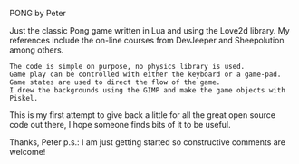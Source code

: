 
PONG by Peter

Just the classic Pong game written in Lua and using the Love2d library.
My references include the on-line courses from DevJeeper and Sheepolution among others.

    The code is simple on purpose, no physics library is used.
    Game play can be controlled with either the keyboard or a game-pad.
    Game states are used to direct the flow of the game.
    I drew the backgrounds using the GIMP and make the game objects with Piskel.

This is my first attempt to give back a little for all the great open source code out there, I hope someone finds bits of it to be useful.

Thanks,
Peter
p.s.: I am just getting started so constructive comments are welcome!


